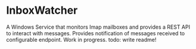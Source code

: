# InboxWatcher
A Windows Service that monitors Imap mailboxes and provides a REST API to interact with messages.  Provides notification of messages received to configurable endpoint.  Work in progress.
todo: write readme!
